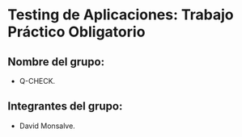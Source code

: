 # Testing de Aplicaciones: Trabajo Práctico Obligatorio


## Nombre del grupo:
- Q-CHECK.


## Integrantes del grupo:
- David Monsalve.